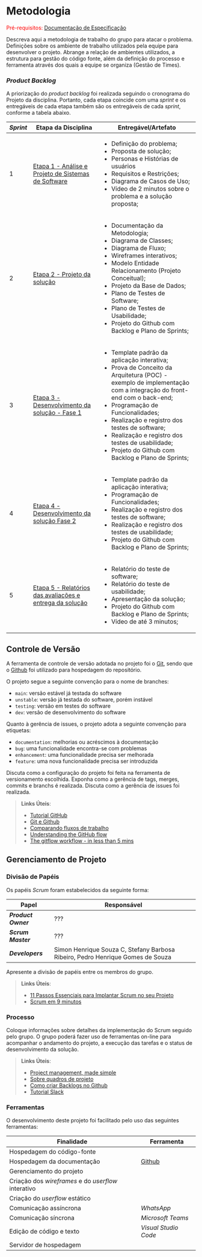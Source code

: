 
# Metodologia

<span style="color:red">Pré-requisitos: <a href="2-Especificação do Projeto.md"> Documentação de Especificação</a></span>

Descreva aqui a metodologia de trabalho do grupo para atacar o problema. Definições sobre os ambiente de trabalho utilizados pela  equipe para desenvolver o projeto. Abrange a relação de ambientes utilizados, a estrutura para gestão do código fonte, além da definição do processo e ferramenta através dos quais a equipe se organiza (Gestão de Times).

### ***Product Backlog***

A priorização do *product backlog* foi realizada seguindo o cronograma do Projeto da disciplina. Portanto, cada etapa coincide com uma *sprint* e os entregáveis de cada etapa também são os entregáveis de cada *sprint*, conforme a tabela abaixo.

*Sprint*   | Etapa da Disciplina                                         | Entregável/Artefato 
---------- | ----------------------------------------------------------- | -----------------
1          | [Etapa 1 - Análise e Projeto de Sistemas de Software](https://pucminas.instructure.com/courses/156804/pages/etapa-1-orientacoes-para-implementacao-desta-etapa) | <ul><li>Definição do problema;</li><li>Proposta de solução;</li><li>Personas e Histórias de usuários</li><li>Requisitos e Restrições;</li><li>Diagrama de Casos de Uso;</li><li>Vídeo de 2 minutos sobre o problema e a solução proposta;</li></ul>
2          | [Etapa 2 - Projeto da solução](https://pucminas.instructure.com/courses/156804/pages/etapa-2-orientacoes-para-implementacao-desta-etapa) | <ul><li>Documentação da Metodologia;</li><li>Diagrama de Classes;</li><li>Diagrama de Fluxo;</li><li>Wireframes interativos;</li><li>Modelo Entidade Relacionamento (Projeto Conceitual);</li><li>Projeto da Base de Dados;</li><li>Plano de Testes de Software;</li><li>Plano de Testes de Usabilidade;</li><li>Projeto do Github com Backlog e Plano de Sprints;</li></ul>
3          | [Etapa 3 - Desenvolvimento da solução - Fase 1](https://pucminas.instructure.com/courses/156804/pages/etapa-3-orientacoes-para-implementacao-desta-etapa) | <ul><li>Template padrão da aplicação interativa;</li><li>Prova de Conceito da Arquitetura (POC) - exemplo de implementação com a integração do front-end com o back-end;</li><li>Programação de Funcionalidades;</li><li>Realização e registro dos testes de software;</li><li>Realização e registro dos testes de usabilidade;</li><li>Projeto do Github com Backlog e Plano de Sprints;</li></ul>
4          | [Etapa 4 - Desenvolvimento da solução Fase 2](https://pucminas.instructure.com/courses/156804/pages/etapa-4-orientacoes-para-implementacao-desta-etapa) | <ul><li>Template padrão da aplicação interativa;</li><li>Programação de Funcionalidades;</li><li>Realização e registro dos testes de software;</li><li>Realização e registro dos testes de usabilidade;</li><li>Projeto do Github com Backlog e Plano de Sprints;</li></ul>
5          | [Etapa 5 - Relatórios das avaliações e entrega da solução](https://pucminas.instructure.com/courses/156804/pages/etapa-5-orientacoes-para-implementacao-desta-etapa) | <ul><li>Relatório do teste de software;</li><li>Relatório do teste de usabilidade;</li><li>Apresentação da solução;</li><li>Projeto do Github com Backlog e Plano de Sprints;</li><li>Vídeo de até 3 minutos;</li></ul>

## Controle de Versão

A ferramenta de controle de versão adotada no projeto foi o
[Git](https://git-scm.com/), sendo que o [Github](https://github.com)
foi utilizado para hospedagem do repositório.

O projeto segue a seguinte convenção para o nome de branches:

- `main`: versão estável já testada do software
- `unstable`: versão já testada do software, porém instável
- `testing`: versão em testes do software
- `dev`: versão de desenvolvimento do software

Quanto à gerência de issues, o projeto adota a seguinte convenção para
etiquetas:

- `documentation`: melhorias ou acréscimos à documentação
- `bug`: uma funcionalidade encontra-se com problemas
- `enhancement`: uma funcionalidade precisa ser melhorada
- `feature`: uma nova funcionalidade precisa ser introduzida

Discuta como a configuração do projeto foi feita na ferramenta de versionamento escolhida. Exponha como a gerência de tags, merges, commits e branchs é realizada. Discuta como a gerência de issues foi realizada.

> **Links Úteis**:
> - [Tutorial GitHub](https://guides.github.com/activities/hello-world/)
> - [Git e Github](https://www.youtube.com/playlist?list=PLHz_AreHm4dm7ZULPAmadvNhH6vk9oNZA)
>  - [Comparando fluxos de trabalho](https://www.atlassian.com/br/git/tutorials/comparing-workflows)
> - [Understanding the GitHub flow](https://guides.github.com/introduction/flow/)
> - [The gitflow workflow - in less than 5 mins](https://www.youtube.com/watch?v=1SXpE08hvGs)

## Gerenciamento de Projeto

### Divisão de Papéis

Os papéis *Scrum* foram estabelecidos da seguinte forma:

Papel                | Responsável
---------------------| -------------------------
***Product Owner***  | ???
***Scrum Master***   | ???
***Developers***     | Simon Henrique Souza C, Stefany Barbosa Ribeiro, Pedro Henrique Gomes de Souza


Apresente a divisão de papéis entre os membros do grupo.

> **Links Úteis**:
> - [11 Passos Essenciais para Implantar Scrum no seu 
> Projeto](https://mindmaster.com.br/scrum-11-passos/)
> - [Scrum em 9 minutos](https://www.youtube.com/watch?v=XfvQWnRgxG0)

### Processo

Coloque  informações sobre detalhes da implementação do Scrum seguido pelo grupo. O grupo poderá fazer uso de ferramentas on-line para acompanhar o andamento do projeto, a execução das tarefas e o status de desenvolvimento da solução.
 
> **Links Úteis**:
> - [Project management, made simple](https://github.com/features/project-management/)
> - [Sobre quadros de projeto](https://docs.github.com/pt/github/managing-your-work-on-github/about-project-boards)
> - [Como criar Backlogs no Github](https://www.youtube.com/watch?v=RXEy6CFu9Hk)
> - [Tutorial Slack](https://slack.com/intl/en-br/)

### Ferramentas

O desenvolvimento deste projeto foi facilitado pelo uso das seguintes ferramentas:

Finalidade                                          | Ferramenta
--------------------------------------------------- |----------------------------- 
Hospedagem do código-fonte                          | 
Hospedagem da documentação                          | [Github](https://github.com/ICEI-PUC-Minas-PMV-ADS/pmv-ads-2023-2-e2-proj-int-t3-pmv-ads-2023-2-e2-projprecocerto-g4-t3)
Gerenciamento do projeto                            | 
Criação dos *wireframes* e do *userflow* interativo | 
Criação do *userflow* estático                      | 
Comunicação assíncrona                              | *WhatsApp*
Comunicação síncrona                                | *Microsoft Teams*
Edição de código e texto                            | *Visual Studio Code*
Servidor de hospedagem                              | 
